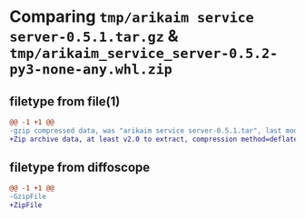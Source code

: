 # Comparing `tmp/arikaim service server-0.5.1.tar.gz` & `tmp/arikaim_service_server-0.5.2-py3-none-any.whl.zip`

## filetype from file(1)

```diff
@@ -1 +1 @@
-gzip compressed data, was "arikaim service server-0.5.1.tar", last modified: Wed Feb 15 12:32:40 2023, max compression
+Zip archive data, at least v2.0 to extract, compression method=deflate
```

## filetype from diffoscope

```diff
@@ -1 +1 @@
-GzipFile
+ZipFile
```

